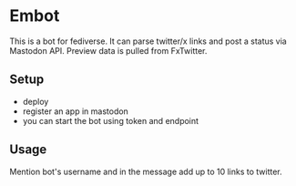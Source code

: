 # Embot

This is a bot for fediverse. It can parse twitter/x links and post a status via 
Mastodon API. Preview data is pulled from FxTwitter.

## Setup

- deploy
- register an app in mastodon
- you can start the bot using token and endpoint

## Usage

Mention bot's username and in the message add up to 10 links to twitter.
